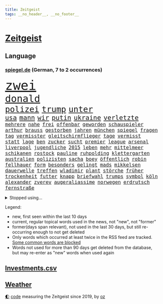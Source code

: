 ```yaml
---
title: Zeitgeist
tags: __no_header__, __no_footer__
---
```


# [Zeitgeist](https://oliz.io/zeitgeist/)

## Language

<h3><a href="https://www.spiegel.de" target="_blank">spiegel.de</a> (German, 7 to 2 occurrences)</h3>
<p style="font-family:monospace">
<span style="font-size:32pt"><a href="news_links.html#zwei" class="current">zwei</a></span>
<br>
<span style="font-size:24pt"><a href="news_links.html#donald" class="current">donald</a></span>
<br>
<span style="font-size:20pt"><a href="news_links.html#polizei" class="current">polizei</a></span>
<span style="font-size:20pt"><a href="news_links.html#trump" class="current">trump</a></span>
<span style="font-size:20pt"><a href="news_links.html#unter" class="current">unter</a></span>
<br>
<span style="font-size:16pt"><a href="news_links.html#usa" class="current">usa</a></span>
<span style="font-size:16pt"><a href="news_links.html#mann" class="current">mann</a></span>
<span style="font-size:16pt"><a href="news_links.html#wir" class="current">wir</a></span>
<span style="font-size:16pt"><a href="news_links.html#putin" class="current">putin</a></span>
<span style="font-size:16pt"><a href="news_links.html#ukraine" class="current">ukraine</a></span>
<span style="font-size:16pt"><a href="news_links.html#verletzte" class="current">verletzte</a></span>
<br>
<span style="font-size:12pt"><a href="news_links.html#mehrere" class="current">mehrere</a></span>
<span style="font-size:12pt"><a href="news_links.html#nahe" class="current">nahe</a></span>
<span style="font-size:12pt"><a href="news_links.html#frei" class="current">frei</a></span>
<span style="font-size:12pt"><a href="news_links.html#offenbar" class="current">offenbar</a></span>
<span style="font-size:12pt"><a href="news_links.html#geworden" class="current">geworden</a></span>
<span style="font-size:12pt"><a href="news_links.html#schauspieler" class="current">schauspieler</a></span>
<span style="font-size:12pt"><a href="news_links.html#arthur" class="current">arthur</a></span>
<span style="font-size:12pt"><a href="news_links.html#brauss" class="new">brauss</a></span>
<span style="font-size:12pt"><a href="news_links.html#gestorben" class="current">gestorben</a></span>
<span style="font-size:12pt"><a href="news_links.html#jahren" class="current">jahren</a></span>
<span style="font-size:12pt"><a href="news_links.html#münchen" class="current">münchen</a></span>
<span style="font-size:12pt"><a href="news_links.html#spiegel" class="current">spiegel</a></span>
<span style="font-size:12pt"><a href="news_links.html#fragen" class="current">fragen</a></span>
<span style="font-size:12pt"><a href="news_links.html#tag" class="current">tag</a></span>
<span style="font-size:12pt"><a href="news_links.html#vermisster" class="current">vermisster</a></span>
<span style="font-size:12pt"><a href="news_links.html#gleitschirmflieger" class="new">gleitschirmflieger</a></span>
<span style="font-size:12pt"><a href="news_links.html#tage" class="current">tage</a></span>
<span style="font-size:12pt"><a href="news_links.html#vermisst" class="current">vermisst</a></span>
<span style="font-size:12pt"><a href="news_links.html#statt" class="current">statt</a></span>
<span style="font-size:12pt"><a href="news_links.html#lage" class="current">lage</a></span>
<span style="font-size:12pt"><a href="news_links.html#ben" class="current">ben</a></span>
<span style="font-size:12pt"><a href="news_links.html#zucker" class="current">zucker</a></span>
<span style="font-size:12pt"><a href="news_links.html#sucht" class="current">sucht</a></span>
<span style="font-size:12pt"><a href="news_links.html#premier" class="current">premier</a></span>
<span style="font-size:12pt"><a href="news_links.html#league" class="current">league</a></span>
<span style="font-size:12pt"><a href="news_links.html#arsenal" class="current">arsenal</a></span>
<span style="font-size:12pt"><a href="news_links.html#liverpool" class="current">liverpool</a></span>
<span style="font-size:12pt"><a href="news_links.html#jugendliche" class="current">jugendliche</a></span>
<span style="font-size:12pt"><a href="news_links.html#2015" class="current">2015</a></span>
<span style="font-size:12pt"><a href="news_links.html#leben" class="current">leben</a></span>
<span style="font-size:12pt"><a href="news_links.html#mehr" class="current">mehr</a></span>
<span style="font-size:12pt"><a href="news_links.html#mittelmeer" class="current">mittelmeer</a></span>
<span style="font-size:12pt"><a href="news_links.html#schikanen" class="new">schikanen</a></span>
<span style="font-size:12pt"><a href="news_links.html#rostock" class="current">rostock</a></span>
<span style="font-size:12pt"><a href="news_links.html#pauline" class="current">pauline</a></span>
<span style="font-size:12pt"><a href="news_links.html#ruhpolding" class="new">ruhpolding</a></span>
<span style="font-size:12pt"><a href="news_links.html#klettergarten" class="new">klettergarten</a></span>
<span style="font-size:12pt"><a href="news_links.html#australien" class="current">australien</a></span>
<span style="font-size:12pt"><a href="news_links.html#polizisten" class="current">polizisten</a></span>
<span style="font-size:12pt"><a href="news_links.html#sacha" class="current">sacha</a></span>
<span style="font-size:12pt"><a href="news_links.html#boey" class="new">boey</a></span>
<span style="font-size:12pt"><a href="news_links.html#öffentlich" class="current">öffentlich</a></span>
<span style="font-size:12pt"><a href="news_links.html#robin" class="current">robin</a></span>
<span style="font-size:12pt"><a href="news_links.html#fellhauer" class="new">fellhauer</a></span>
<span style="font-size:12pt"><a href="news_links.html#form" class="current">form</a></span>
<span style="font-size:12pt"><a href="news_links.html#besonders" class="current">besonders</a></span>
<span style="font-size:12pt"><a href="news_links.html#gelingt" class="current">gelingt</a></span>
<span style="font-size:12pt"><a href="news_links.html#mads" class="new">mads</a></span>
<span style="font-size:12pt"><a href="news_links.html#mikkelsen" class="new">mikkelsen</a></span>
<span style="font-size:12pt"><a href="news_links.html#dauerwelle" class="new">dauerwelle</a></span>
<span style="font-size:12pt"><a href="news_links.html#treffen" class="current">treffen</a></span>
<span style="font-size:12pt"><a href="news_links.html#wladimir" class="current">wladimir</a></span>
<span style="font-size:12pt"><a href="news_links.html#plant" class="current">plant</a></span>
<span style="font-size:12pt"><a href="news_links.html#störche" class="new">störche</a></span>
<span style="font-size:12pt"><a href="news_links.html#früher" class="current">früher</a></span>
<span style="font-size:12pt"><a href="news_links.html#trockenheit" class="current">trockenheit</a></span>
<span style="font-size:12pt"><a href="news_links.html#futter" class="current">futter</a></span>
<span style="font-size:12pt"><a href="news_links.html#knapp" class="current">knapp</a></span>
<span style="font-size:12pt"><a href="news_links.html#briefwahl" class="current">briefwahl</a></span>
<span style="font-size:12pt"><a href="news_links.html#trumps" class="current">trumps</a></span>
<span style="font-size:12pt"><a href="news_links.html#symbol" class="current">symbol</a></span>
<span style="font-size:12pt"><a href="news_links.html#köln" class="current">köln</a></span>
<span style="font-size:12pt"><a href="news_links.html#alexander" class="current">alexander</a></span>
<span style="font-size:12pt"><a href="news_links.html#zverev" class="current">zverev</a></span>
<span style="font-size:12pt"><a href="news_links.html#augeraliassime" class="new">augeraliassime</a></span>
<span style="font-size:12pt"><a href="news_links.html#norwegen" class="current">norwegen</a></span>
<span style="font-size:12pt"><a href="news_links.html#erdrutsch" class="current">erdrutsch</a></span>
<span style="font-size:12pt"><a href="news_links.html#fernstraße" class="new">fernstraße</a></span>
</p>
<details>
<summary>Stopped using...</summary>
<p class="former" style="font-size:12pt">
scheinen(1775) müssten(1774) software(1774) becker(1773) bundespräsident(1772) konzerne(1772) scholz(1772) steinmeier(1772) wünschen(1772) zudem(1772) april(1771) innenminister(1771) jahrzehnten(1771) morgen(1771) positionen(1771) sicherheitskräfte(1771) fünfte(1770) sekunden(1770) vorbild(1770) welchem(1770) äußerungen(1770) gehe(1769) lehrer(1769) tödliche(1769) amtszeit(1768) bedenken(1768) militärs(1768) zeitweise(1768) energiewende(1767) livestream(1767) main(1767) messi(1767) nba(1767) philippinen(1767) position(1767) senken(1767) voran(1767) abgeordneten(1766) befinden(1766) erhielt(1766) nationalspieler(1766) öffentlichen(1766) abstimmen(1765) bedeuten(1765) eingereicht(1765) forderte(1765) kopf(1765) kritische(1765) opfern(1765) ausländische(1764) hören(1764) verschärfen(1764) chefin(1763) illegal(1763) jüngste(1763) sinken(1763) spekuliert(1763) stolz(1763) treten(1763) zog(1763) irak(1762) kreis(1762) amerika(1761) anhänger(1761) ermittlern(1760) 33(1759) geräte(1759) abgehört(1757) athleten(1757) erwarten(1757) licht(1757) klingt(1756) motiv(1756) trennung(1756) kölner(1755) mercedes(1755) nah(1754) näher(1754) störung(1754) klimaschutz(1753) überleben(1753) kontakte(1752) frankwalter(1751) mieten(1750) presse(1750) außerhalb(1749) jürgen(1749) wahrscheinlich(1749) gang(1747) größere(1745) hängen(1744) verzichten(1743) halbe(1742) erstochen(1737) automatisch(1736) papier(1736) geborgen(1734) liberalen(1726) karlsruhe(1719) überfall(1719) umbau(1669) langjährige(1666) autobauer(1659) vormarsch(1640) autobahnen(1626) spiegelreporter(1533) adac(1507) musks(1455) king(1436) diebe(1429) nfl(1416) kursieren(1409) halbes(1397) stern(1390) mond(1387) außenministerin(1386) betrüger(1380) gestört(1375) bekannteste(1366) loch(1349) gezwungen(1292) unmittelbar(1252) langsam(1248) microsoft(1245) kasse(1244) kriegsverbrechen(1241) finanzierung(1228) gewerkschaften(1221) fußballerinnen(1218) prinzessin(1187) ehrt(1186) sinne(1176) stockholm(1165) lob(1160) thüringens(1149) fahrgäste(1148) baum(1145) legal(1129) islamisten(1128) toilette(1119) medizin(1096) schickte(1084) eingreifen(1070) branchen(1060) lionel(1046) pjöngjang(1036) rückstand(1025) songs(1013) gesprengt(1006) redet(1001) jüdische(994) liberale(994) gedroht(991) überlebende(989) kommentiert(985) reisende(982) größeren(972) kieler(968) gelegenheit(966) gegründet(957) vermögen(942) marode(937) zwingt(936) bremst(929) lauf(921) schweres(917) unruhe(917) außergewöhnlich(903) miami(875) startete(862) diebstahl(830) zahlungen(796) schuldenbremse(782) stellvertretende(781) fußballem(777) völkermord(728) sperre(720) unten(720) schwachen(717) rekonstruktion(715) franziska(710) fehlte(690) ausbruch(687) horst(687) eustaaten(686) ddr(673) böse(663) spiegelredakteurin(653) interne(650) mangelt(646) abschiebung(644) versammelt(644) via(642) unterschätzt(639) beyoncé(638) beschuldigte(634) magic(631) gestritten(627) verschaffen(627) bedrängnis(615) demnächst(609) wahre(608) mindestlohn(606) guardiola(599) schritte(596) geschützt(594) landung(593) wahr(591) athen(590) umfangreiche(589) viertelfinale(588) pep(583) cdu/csu(581) gesetzliche(580) raumfahrt(571) format(569) senator(569) wunder(567) spiegelredakteur(566) potsdam(565) einig(558) korrigiert(555) 160(551) jr(550) kontroversen(549) gerieten(540) ausmacht(538) marathon(536) raf(535) riesiger(531) jenseits(530) wirtschaftskrise(527) sophia(525) eukommissionspräsidentin(524) verstappen(517) internen(511) kriegsführung(511) dokumentation(508) dominierte(503) 2029(500) einblick(499) einbruch(498) ernannt(496) katja(496) spielten(496) unseres(496) bedingung(494) bewerbung(492) bürgerkrieg(491) paket(491) bekannter(490) gutachten(490) mögliches(488) bedrohen(487) diplomatischen(475) publikums(473) parkplatz(468) späten(462) vermitteln(456) schlacht(452) spanier(452) fdppolitiker(450) besitzt(449) neueste(447) verspätungen(441) eingesperrt(437) evakuierungen(435) sonja(432) papa(431) polizeigewalt(426) white(426) indische(425) warnte(419) talent(415) weltraum(412) wanderer(407) ran(393) strenge(391) verkörpert(389) ansehen(385) lockt(384) tanzte(384) erschießt(378) zögern(378) mittag(372) nächstes(372) finger(370) siedler(367) geheimen(364) konzernchef(364) betriebsrat(361) karlsruher(360) kurzzeitig(356) eingeschlossen(351) organisationen(349) verwandelt(346) abgesetzt(345) geschaffen(344) ngos(343) winkt(342) bewirbt(340) eingestuft(340) anlässlich(337) dienstagmorgen(337) energiepreise(333) krankenkassen(331) ralph(330) verbraucherzentrale(330) dreieinhalb(328) gelangen(328) inflationsrate(327) kleinkinder(326) jordanien(323) bewährungsstrafe(318) milde(318) offenheit(311) dauer(310) antisemitischen(308) harmlos(305) aussterben(301) seitenhieb(301) bröning(297) paartherapeutin(297) exemplare(296) gebäuden(293) einführen(289) bundesrat(287) gelder(285) grab(285) millionenbetrag(284) 72(283) zusammenstoß(283) kongress(280) pedro(278) hochschulen(277) erschienen(275) altkanzler(274) zuschüsse(274) bruttoinlandsprodukt(273) bundesbank(273) 500000(272) abgestimmt(272) töne(271) hamburgs(270) brandanschlag(269) unbekannter(269) aufstand(267) drohung(264) university(264) angemeldet(263) demontiert(263) postet(263) verzögerungen(259) getrübt(257) gewinnerin(254) suspendiert(252) ergab(251) veruntreut(249) herunter(248) millionenhöhe(248) syrischen(248) disziplin(247) drohungen(247) befragung(246) fähigkeiten(246) spielraum(246) hilfsorganisation(244) tiefstand(243) beworben(242) marsalek(241) preisunterschied(241) wiederum(241) ratschläge(240) missglückte(239) steigert(238) strich(238) afrikas(236) fortsetzen(236) schlagzeuger(236) unterfranken(236) kriegsrecht(234) souveränität(233) angeklagten(232) bot(232) 54(231) halbinsel(231) jonas(231) flagge(230) kaninchen(230) lernte(230) abwarten(229) aktivitäten(229) begnadigung(229) signagründer(229) griffen(226) usbehörde(226) ämter(225) erbeutet(224) ezb(224) ingolstadt(223) vereinbart(223) mehrjährigen(222) verbreitete(222) familiengeschichte(219) gründet(219) augenzeugen(218) kauflaune(217) urheber(215) abzocke(214) verpflichtende(214) zielen(214) gekostet(212) 2045(211) australier(211) bangkok(211) flugzeugabsturz(211) durchsuchten(210) häftling(206) werten(205) heidelberg(204) abo(203) gesunde(203) winde(203) lernt(201) szenario(201) verbesserung(201) beauftragt(200) bundesagentur(200) rechnerisch(199) anreise(198) statistischem(198) schockanrufen(197) wüten(197) verdoppeln(196) ausgabe(195) vorzugehen(195) chronologie(192) user(192) bequem(191) boom(191) filmstars(191) echo(190) flüssen(190) lea(190) akt(189) fern(188) aufbauen(187) verfassungsbeschwerde(187) revolutionieren(186) station(186) 800(185) spielberg(185) beherrscht(184) fatale(184) fix(184) lübeck(184) märchen(184) schranken(183) schwestern(182) einbrecher(179) luise(179) boston(178) siege(178) urteilt(177) hilfsgütern(176) publik(175) beteiligen(174) aufgehen(173) verschafft(173) ostens(172) pech(172) unterzahl(172) grenzregion(171) langfristigen(171) opa(171) wuppertal(171) aufatmen(170) gegenzöllen(170) saniert(170) ankara(169) berechnen(168) einschätzen(168) runter(167) ärzten(167) extremer(166) tunnel(166) verübt(166) südostasien(165) brücken(164) bewertet(163) gesamtes(163) wesen(163) abgehängt(162) konzentriert(162) diplomat(160) rekonstruiert(160) pascal(159) bereiche(158) bulgarische(158) chinageschäft(158) gesungen(158) ressourcen(157) unfreiwillig(157) aufgegangen(156) erhöhung(156) monaco(156) zwischendurch(155) banknoten(154) detail(154) geburtstags(154) inter(154) verdammt(154) beteiligte(153) ifo(153) munich(153) antreibt(151) statistik(151) ungerecht(151) wiederaufnahme(151) no(149) rütteln(149) schädliche(149) taucher(149) wangerooge(149) aufgebraucht(148) iwstudie(148) kulturkampf(148) weißer(148) beendigung(147) zivilbevölkerung(147) charkiw(145) diplomatischer(144) gießen(144) clark(143) gehackt(143) gigantischen(143) jahrelanger(143) überstellt(141) 13000(140) ackerland(140) überschreitet(140) freispruch(139) glyphosat(139) erkelenz(138) tirol(138) archäologen(137) fußstapfen(137) airbnb(135) josh(135) umweltorganisationen(135) humanitären(134) rückendeckung(134) stützpunkte(134) englands(133) gwyneth(133) lipowitz(133) paltrow(133) podium(133) tatsächliche(133) vortag(133) anzuschließen(132) geburtenrate(132) gewünscht(132) reiseziele(132) zollkonflikt(132) kreta(131) musikerin(131) reserviert(131) taiwans(131) begraben(130) zurückkehren(130) drusen(129) knast(129) ostern(128) wertvolle(128) juliane(127) meistern(127) spiegelreporterin(127) bemerkenswerter(126) handwerker(126) datenvolumen(125) dfbelf(125) michigan(125) alexandra(124) autozulieferer(124) columbia(124) goldene(123) rückten(123) schmuggler(123) ausspioniert(122) evakuieren(122) fernverkehr(122) mordverdachts(122) seen(122) 2003(121) kultusminister(121) normale(121) booker(120) cory(120) iris(120) renault(120) rüstungsgeschäft(120) wanken(120) 45jährigen(119) abgabe(119) irritationen(119) sozialausgaben(119) mini(118) nintendo(118) ana(117) ermahnt(117) jusochef(117) linkenabgeordnete(117) türmer(117) umgehend(117) abzuwarten(116) bäumen(116) eliteuniversität(116) messis(116) stalker(116) eingeräumt(115) verkäufe(115) wrack(115) enthüllungen(114) römischen(114) würdigen(114) zollkeule(114) überflutungen(114) bildungsministerium(113) abgaben(112) gewissheit(112) spiegelkorrespondentin(112) ungleich(112) verschiebung(112) jungtiere(111) finanzministerium(110) portal(110) wohnsitz(109) hindernis(108) pflegebedürftige(108) junis(107) verpflichtung(107) wehr(107) archäologie(106) beharrt(106) haushaltsausschuss(106) giovanna(105) inselstaat(105) lebewesen(105) pfannen(105) 63(104) emotionaler(104) lästert(103) neuauflage(103) aufgedeckt(102) ausgegraben(102) beweismittel(102) hobby(102) 15jährigen(101) ärmeren(101) kabine(100) umfallen(100) interessenten(99) klassenfahrt(99) nordosten(99) it(98) kippt(98) kremlsprecher(98) plätze(98) politikum(98) wilke(98) balearen(97) aufholen(96) niederländer(96) indiana(95) therapien(95) bundeswirtschaftsministerin(94) cam(94) forciert(94) grenzt(94) lukas(94) vertagt(94) carolin(93) jonathan(93) reformer(93) spiegelteam(93) akten(92) rumort(92) schimpft(92) guinnessbuch(91) hofer(91) nordamerika(91) schwindel(91) trail(91) türmen(91) wanderweg(91) annahmen(90) gehege(90) khalifa(90) kiassistenten(90) merzregierung(90) 3dgrafik(89) 99(89) außergewöhnlichen(89) bundesfinanzminister(89) flaute(89) gonzález(89) jette(89) lee(89) neuverschuldung(89) nietzard(89) verhält(89) anbauen(88) bundesverwaltungsgericht(88) emfinale(88) gestiegene(88) haag(88) hisst(88) plagiatsvorwürfe(88) saporischschja(88) technisch(88) weltbild(88) überwiegt(88) ausgelesen(87) lohnkosten(87) nelles(87) polizeiangaben(87) schutzsuchenden(87) sexvideos(87) tiefsee(87) andy(86) bürokratieabbau(86) fegebank(86) charlotte(85) hotz(85) hotzo(85) likes(85) spdlandesverband(85) theorien(85) töteten(85) unbeliebt(85) bedrohten(84) dünn(84) entspannen(84) formel1weltmeister(84) riskant(84) schüller(84) ausgetreten(83) ausnahmegenehmigung(83) durchatmen(83) mentalität(83) verteilung(83) amazonas(82) finaleinzug(82) schwierigste(82) touretappe(82) 1100(81) 69(81) anblick(81) bäume(81) diane(81) einseitig(81) exil(81) gezerrt(81) 50jährige(80) attackierte(80) filmindustrie(80) reine(80) schnappte(80) stellenweise(80) thessaloniki(80) erstreitet(79) fritzi(79) glückwünschen(79) herausgeber(79) nazivergangenheit(79) saudiarabischen(79) wandelte(79) zitterpartie(79) cruise(78) curtis(78) spdfraktion(78) symbole(78) verbrannt(78) weiblicher(78) heldinnen(77) norddeutschland(77) seltenheitswert(77) u(77) vereinbaren(77) aktivismus(76) bizarre(76) entkernen(76) labelchef(76) limburg(76) nachtragend(76) sanierungen(76) systematische(76) vollzieht(76) zwischenstopp(76) gesunkenen(75) mittelstaedt(75) blüten(74) erdogan(74) kunde(74) wetterlage(74) friederike(73) gestohlene(73) politikwechsel(73) rambo(73) urheberrecht(73) entführen(72) gesundheitsministerin(72) hauptstädten(72) heilig(72) nachteile(72) regulieren(72) warken(72) antwortet(71) chefsache(71) gaststätte(71) gereinigt(71) gigabyte(71) landwirtschaftsminister(71) leyens(71) massen(71) neutralität(71) popp(71) schrittweise(71) credit(70) evie(70) füttern(70) grauenhaft(70) ideal(70) okay(70) pärchen(70) schockanrufe(70) suisse(70) tvmoderator(70) ferienwohnungen(69) ibrahim(69) längeren(69) schadsoftware(69) spektrum(69) stagnation(69) trio(69) unterbrechen(69) wetteraufzeichnungen(69) coast(68) exotische(68) oasissänger(68) vorhergesagt(68) xmal(68) öffentlichrechtliche(68) cyberkriminelle(67) differenzen(67) handelsgespräche(67) jule(67) leib(67) rügt(67) sterbehilfe(67) toilettengang(67) wirt(67) exklusiven(66) jugendgruppe(66) senior(66) sensationell(66) terrasse(66) unwahrscheinliche(66) bizarrsten(65) drehbuch(65) extremistischer(65) kalkuliert(65) kran(65) kräften(65) nebenrolle(65) schlepper(65) stahl(65) stau(65) transporter(65) alnassr(64) diversität(64) gekündigt(64) geschwiegen(64) krisensaison(64) pendlerpauschale(64) wärmepumpe(64) autonomie(63) beobachteten(63) desinformation(63) fukushima(63) hilfssystem(63) hungernden(63) intensivstation(63) schwächeln(63) skandinavien(63) zechprellerei(63) blitzeinschlag(62) dfbteam(62) euhaushalt(62) zurückholen(62) aggressiven(61) diabetes(61) erstaunliche(61) exaußenministerin(61) imagewandel(61) korruptionsaffäre(61) ausführlich(60) blatten(60) hassan(60) immunsystem(60) patientin(60) brantner(59) durchkreuzte(59) gletscherabbruch(59) strafprozess(59) verhandlungsgeschick(59) angetan(58) bergsturz(58) blacklivesmatterbewegung(58) geröll(58) gletschersturz(58) grünejugendchefin(58) hsvfans(58) kulturschaffende(58) luftverteidigung(58) patientinnen(58) alpendorf(57) basieren(57) bergrutsch(57) stadien(57) verstappens(57) ereignete(56) hunderter(56) krasavice(56) künstlern(56) plenarsaal(56) topmanager(56) vorletzten(56) betroffener(55) ehrgeizige(55) nadine(55) paramount(55) parlamentarier(55) vorgedrungen(55) angehen(54) blechlawine(54) genießt(54) grandslamturnier(54) macrons(54) magabewegung(54) rückruf(54) schwangerschaftswoche(54) staatsamt(54) abwehr(53) benedict(53) eingeschleppte(53) entziffern(53) erträglichen(53) fusion(53) tierarten(53) 221(52) cansın(52) goldschakal(52) kick(52) lämmer(52) oberkörper(52) selbstbestimmung(52) wohnmobile(52) ähnelt(52) ausgibt(51) austreten(51) befanden(51) braune(51) bronze(51) erledigt(51) kerstin(51) münzen(51) stahlindustrie(51) umstürzender(51) farken(50) finanzier(50) hygiene(50) knackt(50) sparkassen(50) waggons(50) wück(50) atmen(49) eingefangen(49) ewigkeitschemikalien(49) intimität(49) kurzen(49) pfaschemikalien(49) ruhestand(49) schlachten(49) südafrikaner(49) bestimmen(48) brennenden(48) engagiert(48) fußballnationalspielerin(48) jauch(48) moritz(48) verkehrsministerium(48) verstrichen(48) ankurbeln(47) bts(47) emtitel(47) kpopband(47) kritikerin(47) lebensgrundlage(47) li(47) satire(47) 2004(46) einzelkritik(46) sprachtests(46) stränden(46) tickets(46) vierjährigen(46) appellieren(45) brennendem(45) ghostwriter(45) leblos(45) beihilfe(44) eintrittsalter(44) einzuordnen(43) miniwachstum(43) registrierung(43) schuldunfähig(43) virtuelle(43) wdr(43) airline(42) damaligen(42) sergio(42) erhöhte(41) mikroplastik(41) sicherte(41) tiflis(41) angola(40) bastian(40) bewerten(40) brüsseler(40) glaubwürdigkeit(40) hommage(40) ivanović(40) millionenschweren(40) schweinsteiger(40) trainingslager(40) turniers(40) videovergleich(40) aaron(39) carter(39) cowboy(39) halte(39) nichtregierungsorganisationen(39) stücke(39) taylorjohnson(39) unmögliche(39) verwiesen(39) anhaltender(38) egon(38) einstürzende(38) fernsehgarten(38) geschockt(38) greifswald(38) kriegskurs(38) lindsay(38) oberleitung(38) vermeintlich(38) celsius(37) herd(37) ragt(37) renate(37) überaus(37) beschuldigen(36) billion(36) cduwirtschaftsministerin(35) logistiker(35) nassen(35) gamer(34) haustierbesitzer(34) strengen(34) umliegende(34) zypern(34) craig(33) ködern(33) nottingham(33) psychischer(33) ambitioniert(32) beschränken(32) falschem(32) kratzt(32) 26jährige(31) born(31) brombachsee(31) rassismusvorwürfen(31) hotelier(30) cartertour(29) elba(29) idris(29) kontinente(29) musikalisch(29) observatory(29) philadelphia(29) schlechtere(29) verenden(29) völkern(29) 62(28) ausweichen(28) bedeuteten(28) beschränkungen(28) umstellen(28) verbreitung(28) vizechef(28) zerpflückt(28) 2007(27) geschrumpft(27) lockern(27) umfragewerte(27) 280(26) ausprobieren(26) blamieren(26) klimavisum(26) medienholding(26) neuartigen(26) optisch(26) smartphonetarife(26) tuvalu(26) verbraucherschützerin(26) abreise(25) aufschlag(25) bouffier(25) flirt(25) parteiisch(25) urlaubsregion(25) austragen(24) brisant(24) dfbfrauen(24) finanzexperten(24) flotte(24) regierungsagenda(24) republikanern(24) richterstreit(24) roll(24) untergrund(24) verletzter(24) ablenkung(23) antisemitismusvorwürfe(23) cbs(23) komponist(23) reichstag(23) schmerzensgeld(23) transfermarkt(23) bundesdeutschen(22) büchel(22) ernüchterung(22) geht's(22) gohrischheide(22) hiphop(22) kraftwerk(22) rekordhitze(22) standorts(22) auslöste(21) buddy(21) cduministerin(21) einheitliche(21) grundsatzfragen(21) konzentrationslager(21) rettungsmission(21) sewing(21) umsatzstärkste(21) 52(20) algorithmen(20) drauf(20) maralago(20) mr(20) offenem(20) peloton(20) steuerreform(20) stürmerin(20) versenkt(20) doktorarbeit(19) eile(19) gehorsam(19) haushaltsplan(19) philippinischen(19) socialmediapost(19) umstieg(19) vorschlagen(19) abgekommen(18) aufgeklärt(18) brüdern(18) favorisiert(18) friedensgespräche(18) millionengeschäft(18) naturgewalt(18) ostküste(18) akte(17) benimmregeln(17) besetzte(17) covorsitzende(17) dosb(17) ereignissen(17) erzbischof(17) gelohnt(17) heikel(17) nüsken(17) sjoeke(17) vorräte(17) überproduktion(17) abgewählt(16) altlasten(16) badekleidung(16) basketballstar(16) gewinnzone(16) hochburg(16) loszuwerden(16) vergibt(16) 55jähriger(15) abgestürzten(15) emmynominierung(15) erlaubnis(15) gesten(15) komplex(15) reiselust(15) unbeirrt(15) vermeintlicher(15) weiterverhandeln(15) ärmelkanal(15) 737(14) betrugsvorwurf(14) co₂gehalt(14) demonstrativ(14) sicheres(14) sommerferiendebatte(14) 2036(13) entwendeten(13) gebucht(13) hardliner(13) strandes(13) verreisen(13) vingegaard(13) conni(12) followern(12) hinterzogen(12) judenhass(12) kinderbuchfigur(12) kinofilms(12) rasantem(12) zwischenfällen(12) brandt(11) dorn(11) echtem(11) fledermaus(11) gegenzölle(11) mangelernährten(11) marvin(11) milan(11) neunte(11) tourdefranceetappe(11) verschobenen(11) überlebenskampf(11)
</p>
</details>
<p>Legend:
<ul>
<li><span class="new">new</span>, first seen within the last 10 days</li>
<li><span class="current">current</span>, regular topical words used in the news, not "new", not "former"</li>
<li><span class="former">former(days span relevant)</span>, not used in the last 30 days, but still re-occurring enough to not get deleted</li>
<li>Only words which occurred at least twice in the RSS feed are tracked. <a href="language/filters.py">Some common words are blocked</a></li>
<li>Words not used for more than 90 days get deleted from the database, but may re-enter as "new" words when used again</li>
</ul>
</p>

## [Investments](investments.html)[.csv](investments.csv)

## [Weather](weather.html)

<footer>
<a href="javascript:toggleTheme()" class="nav">🌓</a>
<a href="https://github.com/ooz/zeitgeist">code</a> measuring the Zeitgeist since 2019, by <a href="https://oliz.io">oz</a>
</footer>
